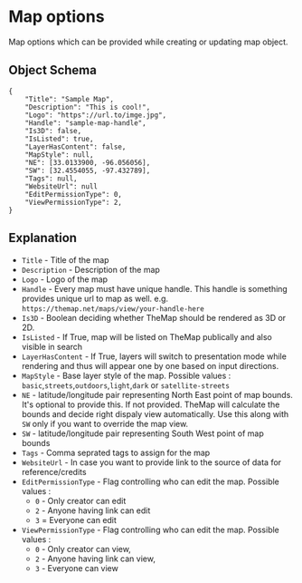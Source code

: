 # Map options

Map options which can be provided while creating or updating map object.

## Object Schema

    {
        "Title": "Sample Map",
        "Description": "This is cool!",
        "Logo": "https"://url.to/imge.jpg",
        "Handle": "sample-map-handle",
        "Is3D": false,
        "IsListed": true,
        "LayerHasContent": false,
        "MapStyle": null,
        "NE": [33.0133900, -96.056056],
        "SW": [32.4554055, -97.432789],
        "Tags": null,
        "WebsiteUrl": null
        "EditPermissionType": 0,
        "ViewPermissionType": 2,
    }

## Explanation

* `Title` - Title of the map
* `Description` - Description of the map
* `Logo` - Logo of the map
* `Handle` - Every map must have unique handle. This handle is something provides unique url to map as well. e.g. `https://themap.net/maps/view/your-handle-here`
* `Is3D` - Boolean deciding whether TheMap should be rendered as 3D or 2D.
* `IsListed` - If True, map will be listed on TheMap publically and also visible in search
* `LayerHasContent` - If True, layers will switch to presentation mode while rendering and thus will appear one by one based on input directions.
* `MapStyle` - Base layer style of the map. Possible values : `basic`,`streets`,`outdoors`,`light`,`dark` or `satellite-streets`
* `NE` - latitude/longitude pair representing North East point of map bounds. It's optional to provide this. If not provided. TheMap will calculate the bounds and decide right dispaly view automatically. Use this along with `SW` only if you want to override the map view.
* `SW` - latitude/longitude pair representing South West point of map bounds
* `Tags` - Comma seprated tags to assign for the map
* `WebsiteUrl` - In case you want to provide link to the source of data for reference/credits
* `EditPermissionType` - Flag controlling who can edit the map. Possible values : 
    * `0` - Only creator can edit
    * `2` - Anyone having link can edit
    * `3` = Everyone can edit
* `ViewPermissionType` - Flag controlling who can edit the map. Possible values : 
    * `0` - Only creator can view,
    * `2` - Anyone having link can view, 
    * `3` - Everyone can view